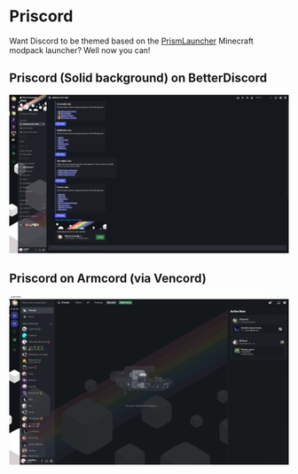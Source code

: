 # Priscord
Want Discord to be themed based on the [PrismLauncher](https://github.com/PrismLauncher) Minecraft modpack launcher?
Well now you can!

## Priscord (Solid background) on BetterDiscord
![Preview](https://raw.githubusercontent.com/Lylythii/Priscord/main/preview.png)

## Priscord on Armcord (via Vencord)
![Preview](https://raw.githubusercontent.com/Lylythii/Priscord/main/preview_armcord.png)
